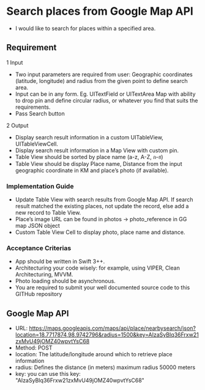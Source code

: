 # Search places from Google Map API
- I would like to ​search for places within a specified area.

## Requirement
1 Input
  - Two input parameters are required from user: Geographic coordinates (latitude, longitude) and radius from the given point to define search area.
  - Input can be in any form. Eg. UITextField or UITextArea Map with ability to drop pin and define circular radius, or whatever you find that suits the requirements.
  - Pass Search button
  
2 Output
  - Display search result information in a ​custom​ UITableView, UITableViewCell.
  - Display search result information in a Map View with custom pin.
  - Table View should be sorted by place name (a-z, A-Z, ก-ฮ)
  - Table View should be display ​Place name​, ​Distance​ from the input geographic coordinate in KM and ​place’s photo ​(if available).

### Implementation Guide
  - Update Table View with search results from Google Map API. If search result matched the existing places, not update the record, else add a new record to Table View.
  - Place’s image URL can be found in photos -> photo_reference in GG map JSON object
  - Custom Table View Cell to display photo, place name and distance.

### Acceptance Criterias
  - App should be written in Swift 3++.
  - Architecturing your code wisely: for example, using VIPER, Clean Architecturing, MVVM.
  - Photo loading should be asynchronous.
  - You are required to ​submit your​ well documented source code to this GITHub repository

## Google Map API 
  - URL: https://maps.googleapis.com/maps/api/place/nearbysearch/json?location=18.7717874,98.9742796&radius=1500&key=AIzaSyBIq36Frxw21zxMvU49jOMZ40wpvtYsC68
  - Method: POST
  - location: The latitude/longitude around which to retrieve place information
  - radius: Defines the distance (in meters) maximum radius 50000 meters
  - key: you can use this key: ​"AIzaSyBIq36Frxw21zxMvU49jOMZ40wpvtYsC68"
